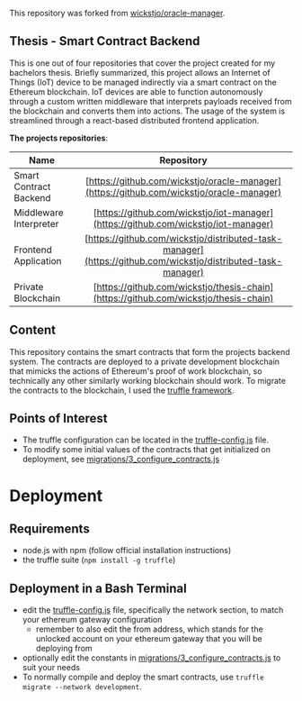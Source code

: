 This repository was forked from [wickstjo/oracle-manager](https://github.com/wickstjo/oracle-manager).
## Thesis - Smart Contract Backend

This is one out of four repositories that cover the project created for my bachelors thesis. Briefly summarized, this project allows an Internet of Things (IoT) device to be managed indirectly via a smart contract on the Ethereum blockchain. IoT devices are able to function autonomously through a custom written middleware that interprets payloads received from the blockchain and converts them into actions. The usage of the system is streamlined through a react-based distributed frontend application.

**The projects repositories**:

| Name          | Repository    |
| ------------- |:-------------:|
| Smart Contract Backend      | [https://github.com/wickstjo/oracle-manager](https://github.com/wickstjo/oracle-manager) |
| Middleware Interpreter      | [https://github.com/wickstjo/iot-manager](https://github.com/wickstjo/iot-manager) |
| Frontend Application        | [https://github.com/wickstjo/distributed-task-manager](https://github.com/wickstjo/distributed-task-manager)|
| Private Blockchain          | [https://github.com/wickstjo/thesis-chain](https://github.com/wickstjo/thesis-chain) |

## Content

This repository contains the smart contracts that form the projects backend system. The contracts are deployed to a private development blockchain that mimicks the actions of Ethereum's proof of work blockchain, so technically any other similarly working blockchain should work. To migrate the contracts to the blockchain, I used the [truffle framework](https://www.trufflesuite.com/).

## Points of Interest
- The truffle configuration can be located in the [truffle-config.js](truffle-config.js) file.
- To modify some initial values of the contracts that get initialized on deployment, see [migrations/3_configure_contracts.js](migrations/3_configure_contracts.js)

# Deployment

## Requirements
- node.js with npm (follow official installation instructions)
- the truffle suite (`npm install -g truffle`)

## Deployment in a Bash Terminal
- edit the [truffle-config.js](truffle-config.js) file, specifically the network section, to match your ethereum gateway configuration
    - remember to also edit the from address, which stands for the unlocked account on your ethereum gateway that you will be deploying from
- optionally edit the constants in [migrations/3_configure_contracts.js](migrations/3_configure_contracts.js) to suit your needs
- To normally compile and deploy the smart contracts, use `truffle migrate --network development`.
